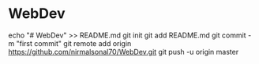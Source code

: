 # WebDev
echo "# WebDev" >> README.md
git init
git add README.md
git commit -m "first commit"
git remote add origin https://github.com/nirmalsonal70/WebDev.git
git push -u origin master
